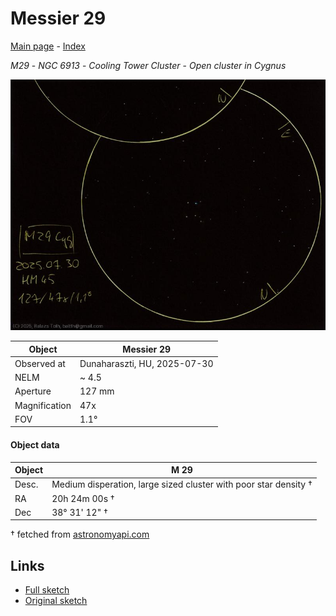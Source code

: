 # Messier 29

[Main page](../index.md) - [Index](../pages/obj_index.md)

_M29_ - _NGC 6913_ - _Cooling Tower Cluster_ - _Open cluster in Cygnus_  

![Messier 29](../img/m29-20250731.jpg)

Object | Messier 29
-|-
Observed at | Dunaharaszti, HU, 2025-07-30
NELM | ~ 4.5
Aperture | 127 mm
Magnification | 47x
FOV | 1.1°


#### Object data

Object | M 29
-|-
Desc. | Medium disperation, large sized cluster with poor star density †
RA | 20h 24m 00s †
Dec | 38° 31' 12" †

† fetched from [astronomyapi.com](http://astronomyapi.com)

## Links

- [Full sketch](../img/m39-m29-20250731.jpg)
- [Original sketch](../scan/20250731.jpg)
